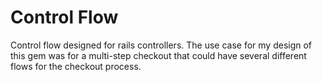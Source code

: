 # Control Flow

Control flow designed for rails controllers.
The use case for my design of this gem was for a multi-step
checkout that could have several different flows for the checkout process.